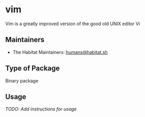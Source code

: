 # vim

Vim is a greatly improved version of the good old UNIX editor Vi

## Maintainers

* The Habitat Maintainers: <humans@habitat.sh>

## Type of Package

Binary package

## Usage

*TODO: Add instructions for usage*

